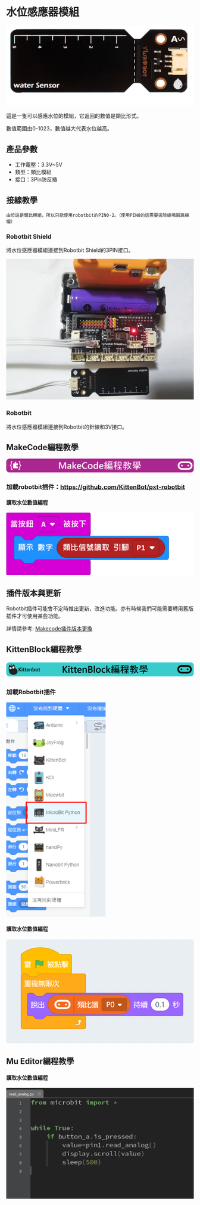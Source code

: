 # 水位感應器模組

![](./images/water2.png)

這是一隻可以感應水位的模組，它返回的數值是類比形式。

數值範圍由0-1023，數值越大代表水位越高。

## 產品參數

- 工作電壓：3.3V~5V
- 類型：類比模組
- 接口：3Pin防反插

## 接線教學

    由於這是類比模組，所以只能使用robotbit的PIN0-2。（使用PIN0的話需要拔除蜂鳴器跳線帽）

### Robotbit Shield

將水位感應器模組連接到Robotbit Shield的3PIN接口。

![](./images/water1.jpg)

### Robotbit

將水位感應器模組連接到Robotbit的針線和3V接口。

## MakeCode編程教學

![](./PWmodules/images/mcbanner.png)

### 加載robotbit插件：https://github.com/KittenBot/pxt-robotbit

#### 讀取水位數值編程

![](./images/poten_code.png)

## 插件版本與更新

Robotbit插件可能會不定時推出更新，改進功能。亦有時候我們可能需要轉用舊版插件才可使用某些功能。

詳情請參考: [Makecode插件版本更換](../../Makecode/makecode_extensionUpdate)


## KittenBlock編程教學

![](./PWmodules/images/kbbanner.png)

### 加載Robotbit插件

![](./images/addRB.png)

#### 讀取水位數值編程

![](./images/poten_codekb.png)

## Mu Editor編程教學

#### 讀取水位數值編程

![](./images/poten_codemu.png)